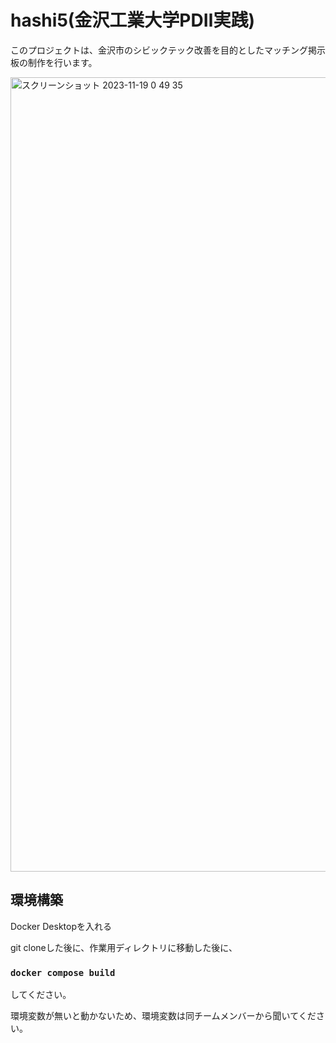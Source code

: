 # hashi5(金沢工業大学PDⅡ実践)
このプロジェクトは、金沢市のシビックテック改善を目的としたマッチング掲示板の制作を行います。

<img width="1271" alt="スクリーンショット 2023-11-19 0 49 35" src="https://github.com/Yamamoto1012/kit_hashi5/assets/103826299/c7dd648e-8b27-492f-84de-a25eab6c73bc">

## 環境構築

Docker Desktopを入れる

git cloneした後に、作業用ディレクトリに移動した後に、
### `docker compose build`
してください。

環境変数が無いと動かないため、環境変数は同チームメンバーから聞いてください。
